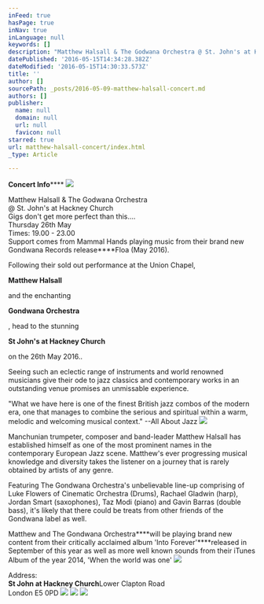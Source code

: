 ```yaml
---
inFeed: true
hasPage: true
inNav: true
inLanguage: null
keywords: []
description: "Matthew Halsall & The Godwana Orchestra @ St. John's at Hackney Church Gigs don't get more perfect than this.... Thursday 26th May Times: 19.00 - 23.00 Support comes from Mammal Hands playing music from their brand new Gondwana Records releaseFloa (May 2016). "
datePublished: '2016-05-15T14:34:28.382Z'
dateModified: '2016-05-15T14:30:33.573Z'
title: ''
author: []
sourcePath: _posts/2016-05-09-matthew-halsall-concert.md
authors: []
publisher:
  name: null
  domain: null
  url: null
  favicon: null
starred: true
url: matthew-halsall-concert/index.html
_type: Article

---
```

**Concert Info******
![](https://the-grid-user-content.s3-us-west-2.amazonaws.com/846d4c61-7b83-417d-8806-b98623045cf6.jpg)

Matthew Halsall & The Godwana Orchestra  
@ St. John's at Hackney Church  
Gigs don't get more perfect than this....  
Thursday 26th May  
Times: 19.00 - 23.00  
Support comes from Mammal Hands playing music from their brand new Gondwana Records release****Floa (May 2016). 

Following their sold out performance at the Union Chapel, 

**Matthew Halsall**

and the enchanting 

**Gondwana Orchestra**

, head to the stunning 

**St John's at Hackney Church**

on the 26th May 2016..

Seeing such an eclectic range of instruments and world renowned musicians give their ode to jazz classics and contemporary works in an outstanding venue promises an unmissable experience.

"What we have here is one of the finest British jazz combos of the modern era, one that manages to combine the serious and spiritual within a warm, melodic and welcoming musical context." --All About Jazz
![](https://the-grid-user-content.s3-us-west-2.amazonaws.com/5a8e348c-0399-4d0d-9f7c-371519b93f0c.jpg)

Manchunian trumpeter, composer and band-leader Matthew Halsall has established himself as one of the most prominent names in the contemporary European Jazz scene. Matthew's ever progressing musical knowledge and diversity takes the listener on a journey that is rarely obtained by artists of any genre.

Featuring The Gondwana Orchestra's unbelievable line-up comprising of Luke Flowers of Cinematic Orchestra (Drums), Rachael Gladwin (harp), Jordan Smart (saxophones), Taz Modi (piano) and Gavin Barras (double bass), it's likely that there could be treats from other friends of the Gondwana label as well.

Matthew and The Gondwana Orchestra****will be playing brand new content from their critically acclaimed album 'Into Forever'****released in September of this year as well as more well known sounds from their iTunes Album of the year 2014, 'When the world was one'
![](https://the-grid-user-content.s3-us-west-2.amazonaws.com/232b2c48-00dc-48a1-adb4-be6348f111d0.png)

Address:  
**St John at Hackney Church**Lower Clapton Road  
London E5 0PD
![](https://the-grid-user-content.s3-us-west-2.amazonaws.com/3b300d91-ee61-4528-a353-8a5b6815a9f3.jpg)
![](https://the-grid-user-content.s3-us-west-2.amazonaws.com/5564b28d-cddd-4421-b80c-dbc2bebde16e.jpg)
![](https://the-grid-user-content.s3-us-west-2.amazonaws.com/3581ca20-deed-4206-a9d1-01cfa0a8a5c6.jpg)